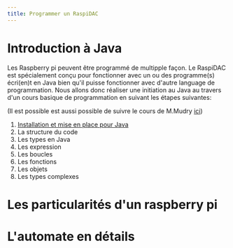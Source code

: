 ```yaml
---
title: Programmer un RaspiDAC
---
```

# Introduction à Java
Les Raspberry pi peuvent être programmé de multipple façon. Le RaspiDAC est spécialement conçu pour fonctionner avec un ou des programme(s) écri(en)t en Java bien qu'il puisse fonctionner avec d'autre language de programmation.
Nous allons donc réaliser une initiation au Java au travers d'un cours basique de programmation en suivant les étapes suivantes:

(Il est possible est aussi possible de suivre le cours de M.Mudry [ici](notes/ordre%20de%20formation.md))

1. [Installation et mise en place pour Java](notes/Installation%20et%20mise%20en%20place%20pour%20Java.md)
2. La structure du code
3. Les types en Java
4. Les expression
5. Les boucles
6. Les fonctions
7. Les objets
8. Les types complexes

# Les particularités d'un raspberry pi

# L'automate en détails